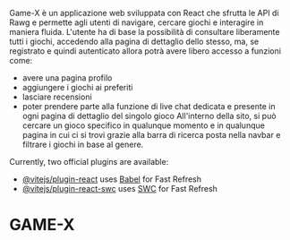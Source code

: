 Game-X è un applicazione web sviluppata con React che sfrutta le API di Rawg e permette agli utenti di navigare, cercare giochi e interagire in maniera fluida.
L'utente ha di base la possibilità di consultare liberamente tutti i giochi, accedendo alla pagina di dettaglio dello stesso, ma, se registrato e quindi autenticato allora potrà avere libero accesso a funzioni come:
- avere una pagina profilo
- aggiungere i giochi ai preferiti
- lasciare recensioni
- poter prendere parte alla funzione di live chat dedicata e presente in ogni pagina di dettaglio del singolo gioco
All'interno della sito, si può cercare un gioco specifico in qualunque momento e in qualunque pagina in cui ci si trovi grazie alla barra di ricerca posta nella navbar e filtrare i giochi in base al genere.




Currently, two official plugins are available:

- [@vitejs/plugin-react](https://github.com/vitejs/vite-plugin-react/blob/main/packages/plugin-react/README.md) uses [Babel](https://babeljs.io/) for Fast Refresh
- [@vitejs/plugin-react-swc](https://github.com/vitejs/vite-plugin-react-swc) uses [SWC](https://swc.rs/) for Fast Refresh
# GAME-X
